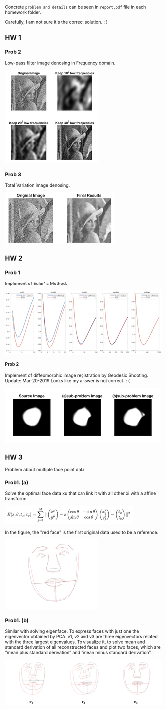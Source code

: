 Concrete `problem and details` can be seen in `report.pdf` file in each homework folder. 

Carefully, I am not sure it's the correct solution. : )

## HW 1

### Prob 2

Low-pass filter image denosing in Frequency domain.

![](./hw1/img/res_prob2.png)

### Prob 3

Total Variation image denosing.

![](./hw1/img/res_prob3.png)

## HW 2

### Prob 1

Implement of Euler' s Method.

![](./hw2/img/res_prob1.png)

#### Prob 2

Implement of diffeomorphic image registration by Geodesic Shooting.
Update: Mar-20-2019 Looks like my answer is not correct. : (

![](./hw2/img/res_prob2.png)

## HW 3

Problem about multiple face point data.

### Prob1. (a)

Solve the optimal face data xu that can link it with all other xi with a affine transform:

![](./hw3/img/equ_prob1.png)

In the figure, the "red face" is the first original data used to be a reference. 

![](./hw3/img/res_prob1.png)

### Prob1. (b)

Similar with solving eigenface. To express faces with just one the eigenvector obtained by PCA. v1, v2 and v3 are three eigenvectors related with the three largest eigenvalues. To visualize it, to solve mean and standard derivation of all reconstructed faces and plot two faces, which are ”mean plus standard derivation” and ”mean minus standard derivation”. 

![](./hw3/img/res_prob2.png)

